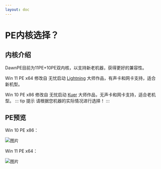 ```yaml
---
layout: doc
---
```

# PE内核选择？

## 内核介绍

DawnPE目前为11PE+10PE双内核，以支持新老机器，获得更好的兼容性。

Win 11 PE x64 修改自 无忧启动 [Lightning](http://bbs.wuyou.net/?757909) 大师作品，有声卡和网卡支持，适合新机型。

Win 10 PE x86 修改自 无忧启动 [Kuer](http://bbs.wuyou.net/?803382) 大师作品，无声卡和网卡支持，适合老机型。
::: tip 提示
请根据您机器的实际情况进行选择！
:::
## PE预览

Win 10 PE x86：

![图片](https://ooo.0x0.ooo/2023/12/17/OKBjqM.webp)

Win 11 PE x64：

![图片](https://ooo.0x0.ooo/2023/12/17/OKBlVr.webp)